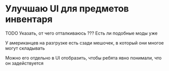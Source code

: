 # Улучшаю UI для предметов инвентаря

TODO Указать, от чего отталкиваюсь
??? Есть ли подобные моды уже


У американцев на разгрузке есть сзади мешочек, в который они многое могут складывать

Можно его отдельно в UI отобразить, чтобы ребята явно понимали, что он задействуется

